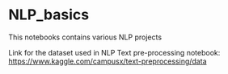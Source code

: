 # NLP_basics
This notebooks contains various NLP projects

Link for the dataset used in NLP Text pre-processing notebook: https://www.kaggle.com/campusx/text-preprocessing/data
